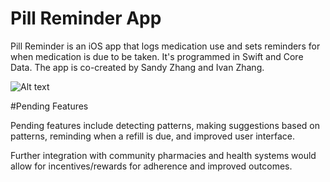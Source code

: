 # Pill Reminder App

Pill Reminder is an iOS app that logs medication use and sets reminders for when medication is due to be taken. It's programmed in Swift and Core Data. The app is co-created by Sandy Zhang and Ivan Zhang.

![Alt text](https://dl.dropboxusercontent.com/u/94614686/screens/pillreminder.png)

#Pending Features

Pending features include detecting patterns, making suggestions based on patterns, reminding when a refill is due, and improved user interface. 

Further integration with community pharmacies and health systems would allow for incentives/rewards for adherence and improved outcomes.

